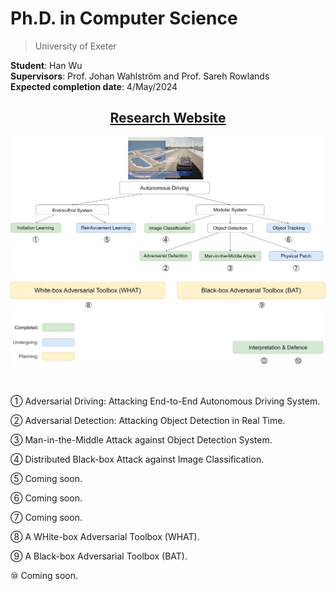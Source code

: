 # Ph.D. in Computer Science

> University of Exeter

**Student**: Han Wu  
**Supervisors**: Prof. Johan Wahlström and Prof. Sareh Rowlands  
**Expected completion date**: 4/May/2024  

<center><h2><a href="https://wuhanstudio.uk"> Research Website</a></h2></center>

![](overview.jpg)

 <br />

① Adversarial Driving: Attacking End-to-End Autonomous Driving System.

② Adversarial Detection: Attacking Object Detection in Real Time.

③ Man-in-the-Middle Attack against Object Detection System.

④ Distributed Black-box Attack against Image Classification.

⑤ Coming soon.

⑥ Coming soon.

⑦ Coming soon.

⑧ A WHite-box Adversarial Toolbox (WHAT).

⑨ A Black-box Adversarial Toolbox (BAT).

<!-- 🄋 Interpretable Machine Learning for COVID-19. -->

⑩ Coming soon.
